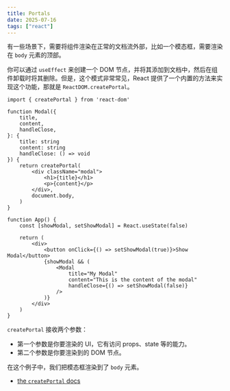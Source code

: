 ```yaml
---
title: Portals
date: 2025-07-16
tags: ["react"]
---
```


有一些场景下，需要将组件渲染在正常的文档流外部，比如一个模态框，需要渲染在 `body` 元素的顶部。

你可以通过 `useEffect` 来创建一个 DOM 节点，并将其添加到文档中，然后在组件卸载时将其删除。但是，这个模式非常常见，React 提供了一个内置的方法来实现这个功能，那就是 `ReactDOM.createPortal`。

```tsx lines=1,12-18
import { createPortal } from 'react-dom'

function Modal({
	title,
	content,
	handleClose,
}: {
	title: string
	content: string
	handleClose: () => void
}) {
	return createPortal(
		<div className="modal">
			<h1>{title}</h1>
			<p>{content}</p>
		</div>,
		document.body,
	)
}

function App() {
	const [showModal, setShowModal] = React.useState(false)

	return (
		<div>
			<button onClick={() => setShowModal(true)}>Show Modal</button>
			{showModal && (
				<Modal
					title="My Modal"
					content="This is the content of the modal"
					handleClose={() => setShowModal(false)}
				/>
			)}
		</div>
	)
}
```

`createPortal` 接收两个参数：

- 第一个参数是你要渲染的 UI，它有访问 props、state 等的能力。
- 第二个参数是你要渲染到的 DOM 节点。

在这个例子中，我们把模态框渲染到了 `body` 元素。

- [the `createPortal` docs](https://react.dev/reference/react-dom/createPortal)
